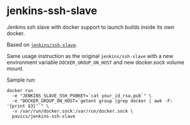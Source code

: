 # jenkins-ssh-slave
Jenkins ssh slave with docker support to launch builds inside its own docker.

Based on [`jenkins/ssh-slave`](https://hub.docker.com/r/jenkins/ssh-slave/).

Same usage instruction as the original `jenkins/ssh-slave` with a new
environment variable `DOCKER_GROUP_ON_HOST` and new docker.sock volume mount.

Sample run:

```
docker run
  -e "JENKINS_SLAVE_SSH_PUBKEY=`cat your_id_rsa.pub`" \
  -e "DOCKER_GROUP_ON_HOST=`getent group |grep docker | awk -F: '{print $3}'`" \
  -v /var/run/docker.sock:/var/run/docker.sock \
  pavics/jenkins-ssh-slave
```
